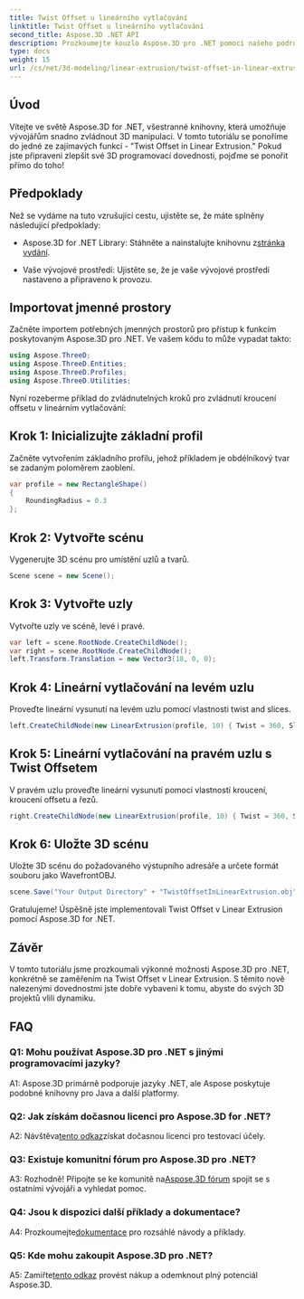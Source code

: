 ```yaml
---
title: Twist Offset u lineárního vytlačování
linktitle: Twist Offset u lineárního vytlačování
second_title: Aspose.3D .NET API
description: Prozkoumejte kouzlo Aspose.3D pro .NET pomocí našeho podrobného průvodce o Twist Offsetu v lineárním vytlačování. Zvyšte své 3D projekty bez námahy.
type: docs
weight: 15
url: /cs/net/3d-modeling/linear-extrusion/twist-offset-in-linear-extrusion/
---
```

## Úvod

Vítejte ve světě Aspose.3D for .NET, všestranné knihovny, která umožňuje vývojářům snadno zvládnout 3D manipulaci. V tomto tutoriálu se ponoříme do jedné ze zajímavých funkcí - "Twist Offset in Linear Extrusion." Pokud jste připraveni zlepšit své 3D programovací dovednosti, pojďme se ponořit přímo do toho!

## Předpoklady

Než se vydáme na tuto vzrušující cestu, ujistěte se, že máte splněny následující předpoklady:

-  Aspose.3D for .NET Library: Stáhněte a nainstalujte knihovnu z[stránka vydání](https://releases.aspose.com/3d/net/).

- Vaše vývojové prostředí: Ujistěte se, že je vaše vývojové prostředí nastaveno a připraveno k provozu.

## Importovat jmenné prostory

Začněte importem potřebných jmenných prostorů pro přístup k funkcím poskytovaným Aspose.3D pro .NET. Ve vašem kódu to může vypadat takto:

```csharp
using Aspose.ThreeD;
using Aspose.ThreeD.Entities;
using Aspose.ThreeD.Profiles;
using Aspose.ThreeD.Utilities;
```

Nyní rozeberme příklad do zvládnutelných kroků pro zvládnutí kroucení offsetu v lineárním vytlačování:

## Krok 1: Inicializujte základní profil

Začněte vytvořením základního profilu, jehož příkladem je obdélníkový tvar se zadaným poloměrem zaoblení.

```csharp
var profile = new RectangleShape()
{
    RoundingRadius = 0.3
};
```

## Krok 2: Vytvořte scénu

Vygenerujte 3D scénu pro umístění uzlů a tvarů.

```csharp
Scene scene = new Scene();
```

## Krok 3: Vytvořte uzly

Vytvořte uzly ve scéně, levé i pravé.

```csharp
var left = scene.RootNode.CreateChildNode();
var right = scene.RootNode.CreateChildNode();
left.Transform.Translation = new Vector3(18, 0, 0);
```

## Krok 4: Lineární vytlačování na levém uzlu

Proveďte lineární vysunutí na levém uzlu pomocí vlastnosti twist and slices.

```csharp
left.CreateChildNode(new LinearExtrusion(profile, 10) { Twist = 360, Slices = 100 });
```

## Krok 5: Lineární vytlačování na pravém uzlu s Twist Offsetem

V pravém uzlu proveďte lineární vysunutí pomocí vlastností kroucení, kroucení offsetu a řezů.

```csharp
right.CreateChildNode(new LinearExtrusion(profile, 10) { Twist = 360, Slices = 100, TwistOffset = new Vector3(3, 0, 0) });
```

## Krok 6: Uložte 3D scénu

Uložte 3D scénu do požadovaného výstupního adresáře a určete formát souboru jako WavefrontOBJ.

```csharp
scene.Save("Your Output Directory" + "TwistOffsetInLinearExtrusion.obj", FileFormat.WavefrontOBJ);
```

Gratulujeme! Úspěšně jste implementovali Twist Offset v Linear Extrusion pomocí Aspose.3D for .NET.

## Závěr

V tomto tutoriálu jsme prozkoumali výkonné možnosti Aspose.3D pro .NET, konkrétně se zaměřením na Twist Offset v Linear Extrusion. S těmito nově nalezenými dovednostmi jste dobře vybaveni k tomu, abyste do svých 3D projektů vlili dynamiku.

## FAQ

### Q1: Mohu používat Aspose.3D pro .NET s jinými programovacími jazyky?

A1: Aspose.3D primárně podporuje jazyky .NET, ale Aspose poskytuje podobné knihovny pro Java a další platformy.

### Q2: Jak získám dočasnou licenci pro Aspose.3D for .NET?

 A2: Návštěva[tento odkaz](https://purchase.aspose.com/temporary-license/)získat dočasnou licenci pro testovací účely.

### Q3: Existuje komunitní fórum pro Aspose.3D pro .NET?

 A3: Rozhodně! Připojte se ke komunitě na[Aspose.3D fórum](https://forum.aspose.com/c/3d/18) spojit se s ostatními vývojáři a vyhledat pomoc.

### Q4: Jsou k dispozici další příklady a dokumentace?

 A4: Prozkoumejte[dokumentace](https://reference.aspose.com/3d/net/) pro rozsáhlé návody a příklady.

### Q5: Kde mohu zakoupit Aspose.3D pro .NET?

 A5: Zamiřte[tento odkaz](https://purchase.aspose.com/buy) provést nákup a odemknout plný potenciál Aspose.3D.